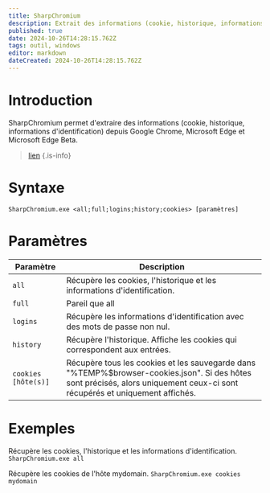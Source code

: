 ```yaml
---
title: SharpChromium
description: Extrait des informations (cookie, historique, informations d'identification) depuis Google Chrome, Microsoft Edge et Microsoft Edge Beta.
published: true
date: 2024-10-26T14:28:15.762Z
tags: outil, windows
editor: markdown
dateCreated: 2024-10-26T14:28:15.762Z
---
```


# Introduction

SharpChromium permet d'extraire des informations (cookie, historique, informations d'identification) depuis Google Chrome, Microsoft Edge et Microsoft Edge Beta.

> [lien](https://leo-mathy.fr)
> {.is-info}

# Syntaxe

`SharpChromium.exe <all;full;logins;history;cookies> [paramètres]`

# Paramètres

| Paramètre           | Description                                                                                                                                                                  |
| ------------------- | ---------------------------------------------------------------------------------------------------------------------------------------------------------------------------- |
| `all`               | Récupère les cookies, l'historique et les informations d'identification.                                                                                                     |
| `full`              | Pareil que all                                                                                                                                                               |
| `logins`            | Récupère les informations d'identification avec des mots de passe non nul.                                                                                                   |
| `history`           | Récupère l'historique. Affiche les cookies qui correspondent aux entrées.                                                                                                    |
| `cookies [hôte(s)]` | Récupère tous les cookies et les sauvegarde dans "%TEMP%\$browser-cookies.json". Si des hôtes sont précisés, alors uniquement ceux-ci sont récupérés et uniquement affichés. |

# Exemples

Récupère les cookies, l'historique et les informations d'identification.
`SharpChromium.exe all`

Récupère les cookies de l'hôte mydomain.
`SharpChromium.exe cookies mydomain`
